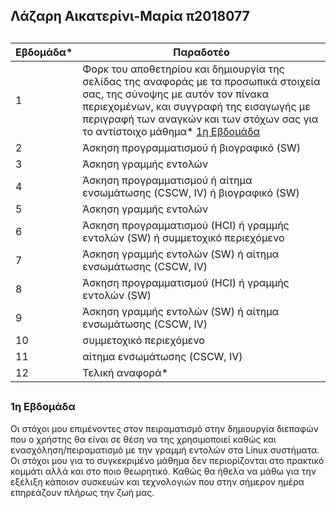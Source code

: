 ## Λάζαρη Αικατερίνι-Μαρία  π2018077

##

| Εβδομάδα* | Παραδοτέο |
| --- | --- |
| 1 | Φορκ του αποθετηρίου και δημιουργία της σελίδας της αναφοράς με τα προσωπικά στοιχεία σας, της σύνοψης με αυτόν τον πίνακα περιεχομένων, και συγγραφή της εισαγωγής με περιγραφή των αναγκών και των στόχων σας για το αντίστοιχο μάθημα* [1η Εβδομάδα](#1ηΕβδομάδα) |
| 2 | Άσκηση προγραμματισμού ή βιογραφικό  (SW) |
| 3 | Άσκηση γραμμής εντολών |
| 4 | Άσκηση προγραμματισμού ή αίτημα ενσωμάτωσης (CSCW, IV) ή βιογραφικό  (SW) |
| 5 | Άσκηση γραμμής εντολών |
| 6 | Άσκηση προγραμματισμού (HCI) ή γραμμής εντολών (SW) ή συμμετοχικό περιεχόμενο |
| 7 | Άσκηση γραμμής εντολών (SW) ή αίτημα ενσωμάτωσης (CSCW, IV) |
| 8 | Άσκηση προγραμματισμού (HCI) ή γραμμής εντολών (SW) |
| 9 | Άσκηση γραμμής εντολών (SW) ή αίτημα ενσωμάτωσης (CSCW, IV) |
| 10 | συμμετοχικό περιεχόμενο |
| 11 | αίτημα ενσωμάτωσης (CSCW, IV) |
| 12 | Τελική αναφορά* |

##
##
### 1η Εβδομάδα
Οι στόχοι μου επιμένοντες στον πειραματισμό στην δημιουργία διεπαφών που ο χρήστης θα είναι σε θέση να της χρησιμοποιεί καθώς και ενασχόληση/πειραματισμό με την γραμμή εντολών στα Linux συστήματα.
Οι στόχοι μου για το συγκεκριμένο μάθημα δεν περιορίζονται στο πρακτικό κομμάτι αλλά και στο ποιο θεωρητικό.  Καθώς θα ήθελα να μάθω για την εξέλιξη κάποιον συσκευών και τεχνολογιών που στην σήμερον ημέρα επηρεάζουν πλήρως την ζωή μας.  
